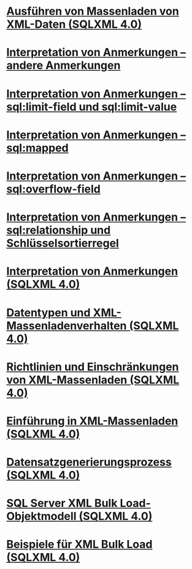 # [Ausführen von Massenladen von XML-Daten (SQLXML 4.0)](performing-bulk-load-of-xml-data-sqlxml-4-0.md)

# [Interpretation von Anmerkungen – andere Anmerkungen](annotation-interpretation-other-annotations.md)
# [Interpretation von Anmerkungen – sql:limit-field und sql:limit-value](annotation-interpretation-sql-limit-field-and-sql-limit-value.md)
# [Interpretation von Anmerkungen – sql:mapped](annotation-interpretation-sql-mapped.md)
# [Interpretation von Anmerkungen – sql:overflow-field](annotation-interpretation-sql-overflow-field.md)
# [Interpretation von Anmerkungen – sql:relationship und Schlüsselsortierregel](annotation-interpretation-sql-relationship-and-key-ordering-rule.md)
# [Interpretation von Anmerkungen (SQLXML 4.0)](annotation-interpretation-sqlxml-4-0.md)
# [Datentypen und XML-Massenladenverhalten (SQLXML 4.0)](data-types-and-xml-bulk-load-behavior-sqlxml-4-0.md)
# [Richtlinien und Einschränkungen von XML-Massenladen (SQLXML 4.0)](guidelines-and-limitations-of-xml-bulk-load-sqlxml-4-0.md)
# [Einführung in XML-Massenladen (SQLXML 4.0)](introduction-to-xml-bulk-load-sqlxml-4-0.md)
# [Datensatzgenerierungsprozess (SQLXML 4.0)](record-generation-process-sqlxml-4-0.md)
# [SQL Server XML Bulk Load-Objektmodell (SQLXML 4.0)](sql-server-xml-bulk-load-object-model-sqlxml-4-0.md)
# [Beispiele für XML Bulk Load (SQLXML 4.0)](xml-bulk-load-examples-sqlxml-4-0.md)
